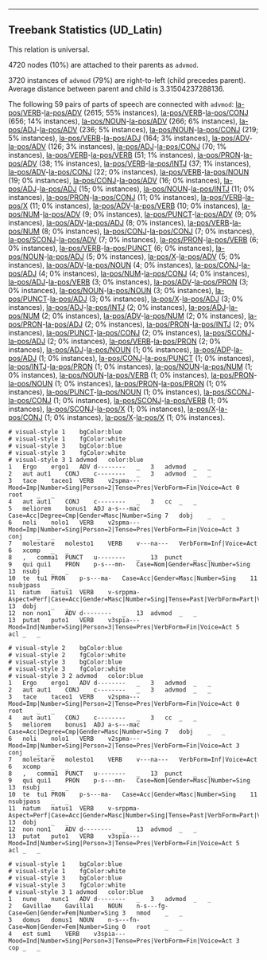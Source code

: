 

--------------------------------------------------------------------------------

## Treebank Statistics (UD_Latin)

This relation is universal.

4720 nodes (10%) are attached to their parents as `advmod`.

3720 instances of `advmod` (79%) are right-to-left (child precedes parent).
Average distance between parent and child is 3.31504237288136.

The following 59 pairs of parts of speech are connected with `advmod`: [la-pos/VERB]()-[la-pos/ADV]() (2615; 55% instances), [la-pos/VERB]()-[la-pos/CONJ]() (656; 14% instances), [la-pos/NOUN]()-[la-pos/ADV]() (266; 6% instances), [la-pos/ADJ]()-[la-pos/ADV]() (236; 5% instances), [la-pos/NOUN]()-[la-pos/CONJ]() (219; 5% instances), [la-pos/VERB]()-[la-pos/ADJ]() (164; 3% instances), [la-pos/ADV]()-[la-pos/ADV]() (126; 3% instances), [la-pos/ADJ]()-[la-pos/CONJ]() (70; 1% instances), [la-pos/VERB]()-[la-pos/VERB]() (51; 1% instances), [la-pos/PRON]()-[la-pos/ADV]() (38; 1% instances), [la-pos/VERB]()-[la-pos/INTJ]() (37; 1% instances), [la-pos/ADV]()-[la-pos/CONJ]() (22; 0% instances), [la-pos/VERB]()-[la-pos/NOUN]() (19; 0% instances), [la-pos/CONJ]()-[la-pos/ADV]() (16; 0% instances), [la-pos/ADJ]()-[la-pos/ADJ]() (15; 0% instances), [la-pos/NOUN]()-[la-pos/INTJ]() (11; 0% instances), [la-pos/PRON]()-[la-pos/CONJ]() (11; 0% instances), [la-pos/VERB]()-[la-pos/X]() (11; 0% instances), [la-pos/ADV]()-[la-pos/VERB]() (10; 0% instances), [la-pos/NUM]()-[la-pos/ADV]() (9; 0% instances), [la-pos/PUNCT]()-[la-pos/ADV]() (9; 0% instances), [la-pos/ADV]()-[la-pos/ADJ]() (8; 0% instances), [la-pos/VERB]()-[la-pos/NUM]() (8; 0% instances), [la-pos/CONJ]()-[la-pos/CONJ]() (7; 0% instances), [la-pos/SCONJ]()-[la-pos/ADV]() (7; 0% instances), [la-pos/PRON]()-[la-pos/VERB]() (6; 0% instances), [la-pos/VERB]()-[la-pos/PUNCT]() (6; 0% instances), [la-pos/NOUN]()-[la-pos/ADJ]() (5; 0% instances), [la-pos/X]()-[la-pos/ADV]() (5; 0% instances), [la-pos/ADV]()-[la-pos/NOUN]() (4; 0% instances), [la-pos/CONJ]()-[la-pos/ADJ]() (4; 0% instances), [la-pos/NUM]()-[la-pos/CONJ]() (4; 0% instances), [la-pos/ADJ]()-[la-pos/VERB]() (3; 0% instances), [la-pos/ADV]()-[la-pos/PRON]() (3; 0% instances), [la-pos/NOUN]()-[la-pos/NOUN]() (3; 0% instances), [la-pos/PUNCT]()-[la-pos/ADJ]() (3; 0% instances), [la-pos/X]()-[la-pos/ADJ]() (3; 0% instances), [la-pos/ADJ]()-[la-pos/INTJ]() (2; 0% instances), [la-pos/ADJ]()-[la-pos/NUM]() (2; 0% instances), [la-pos/ADV]()-[la-pos/NUM]() (2; 0% instances), [la-pos/PRON]()-[la-pos/ADJ]() (2; 0% instances), [la-pos/PRON]()-[la-pos/INTJ]() (2; 0% instances), [la-pos/PUNCT]()-[la-pos/CONJ]() (2; 0% instances), [la-pos/SCONJ]()-[la-pos/ADJ]() (2; 0% instances), [la-pos/VERB]()-[la-pos/PRON]() (2; 0% instances), [la-pos/ADJ]()-[la-pos/NOUN]() (1; 0% instances), [la-pos/ADP]()-[la-pos/ADJ]() (1; 0% instances), [la-pos/CONJ]()-[la-pos/PUNCT]() (1; 0% instances), [la-pos/INTJ]()-[la-pos/PRON]() (1; 0% instances), [la-pos/NOUN]()-[la-pos/NUM]() (1; 0% instances), [la-pos/NOUN]()-[la-pos/VERB]() (1; 0% instances), [la-pos/PRON]()-[la-pos/NOUN]() (1; 0% instances), [la-pos/PRON]()-[la-pos/PRON]() (1; 0% instances), [la-pos/PUNCT]()-[la-pos/NOUN]() (1; 0% instances), [la-pos/SCONJ]()-[la-pos/CONJ]() (1; 0% instances), [la-pos/SCONJ]()-[la-pos/VERB]() (1; 0% instances), [la-pos/SCONJ]()-[la-pos/X]() (1; 0% instances), [la-pos/X]()-[la-pos/CONJ]() (1; 0% instances), [la-pos/X]()-[la-pos/X]() (1; 0% instances).


~~~ conllu
# visual-style 1	bgColor:blue
# visual-style 1	fgColor:white
# visual-style 3	bgColor:blue
# visual-style 3	fgColor:white
# visual-style 3 1 advmod	color:blue
1	Ergo	ergo1	ADV	d--------	_	3	advmod	_	_
2	aut	aut1	CONJ	c--------	_	3	advmod	_	_
3	tace	taceo1	VERB	v2spma---	Mood=Imp|Number=Sing|Person=2|Tense=Pres|VerbForm=Fin|Voice=Act	0	root	_	_
4	aut	aut1	CONJ	c--------	_	3	cc	_	_
5	meliorem	bonus1	ADJ	a-s---mac	Case=Acc|Degree=Cmp|Gender=Masc|Number=Sing	7	dobj	_	_
6	noli	nolo1	VERB	v2spma---	Mood=Imp|Number=Sing|Person=2|Tense=Pres|VerbForm=Fin|Voice=Act	3	conj	_	_
7	molestare	molesto1	VERB	v---na---	VerbForm=Inf|Voice=Act	6	xcomp	_	_
8	,	comma1	PUNCT	u--------	_	13	punct	_	_
9	qui	qui1	PRON	p-s---mn-	Case=Nom|Gender=Masc|Number=Sing	13	nsubj	_	_
10	te	tu1	PRON	p-s---ma-	Case=Acc|Gender=Masc|Number=Sing	11	nsubjpass	_	_
11	natum	natus1	VERB	v-srppma-	Aspect=Perf|Case=Acc|Gender=Masc|Number=Sing|Tense=Past|VerbForm=Part|Voice=Pass	13	dobj	_	_
12	non	non1	ADV	d--------	_	13	advmod	_	_
13	putat	puto1	VERB	v3spia---	Mood=Ind|Number=Sing|Person=3|Tense=Pres|VerbForm=Fin|Voice=Act	5	acl	_	_

~~~


~~~ conllu
# visual-style 2	bgColor:blue
# visual-style 2	fgColor:white
# visual-style 3	bgColor:blue
# visual-style 3	fgColor:white
# visual-style 3 2 advmod	color:blue
1	Ergo	ergo1	ADV	d--------	_	3	advmod	_	_
2	aut	aut1	CONJ	c--------	_	3	advmod	_	_
3	tace	taceo1	VERB	v2spma---	Mood=Imp|Number=Sing|Person=2|Tense=Pres|VerbForm=Fin|Voice=Act	0	root	_	_
4	aut	aut1	CONJ	c--------	_	3	cc	_	_
5	meliorem	bonus1	ADJ	a-s---mac	Case=Acc|Degree=Cmp|Gender=Masc|Number=Sing	7	dobj	_	_
6	noli	nolo1	VERB	v2spma---	Mood=Imp|Number=Sing|Person=2|Tense=Pres|VerbForm=Fin|Voice=Act	3	conj	_	_
7	molestare	molesto1	VERB	v---na---	VerbForm=Inf|Voice=Act	6	xcomp	_	_
8	,	comma1	PUNCT	u--------	_	13	punct	_	_
9	qui	qui1	PRON	p-s---mn-	Case=Nom|Gender=Masc|Number=Sing	13	nsubj	_	_
10	te	tu1	PRON	p-s---ma-	Case=Acc|Gender=Masc|Number=Sing	11	nsubjpass	_	_
11	natum	natus1	VERB	v-srppma-	Aspect=Perf|Case=Acc|Gender=Masc|Number=Sing|Tense=Past|VerbForm=Part|Voice=Pass	13	dobj	_	_
12	non	non1	ADV	d--------	_	13	advmod	_	_
13	putat	puto1	VERB	v3spia---	Mood=Ind|Number=Sing|Person=3|Tense=Pres|VerbForm=Fin|Voice=Act	5	acl	_	_

~~~


~~~ conllu
# visual-style 1	bgColor:blue
# visual-style 1	fgColor:white
# visual-style 3	bgColor:blue
# visual-style 3	fgColor:white
# visual-style 3 1 advmod	color:blue
1	nune	nunc1	ADV	d--------	_	3	advmod	_	_
2	Gavillae	Gavilla1	NOUN	n-s---fg-	Case=Gen|Gender=Fem|Number=Sing	3	nmod	_	_
3	domus	domus1	NOUN	n-s---fn-	Case=Nom|Gender=Fem|Number=Sing	0	root	_	_
4	est	sum1	VERB	v3spia---	Mood=Ind|Number=Sing|Person=3|Tense=Pres|VerbForm=Fin|Voice=Act	3	cop	_	_

~~~


